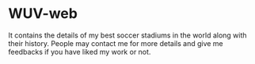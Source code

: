 # WUV-web
It contains the details of my best soccer stadiums in the world along with their history.
People may contact me for more details and give me feedbacks if you have liked my work or not.
